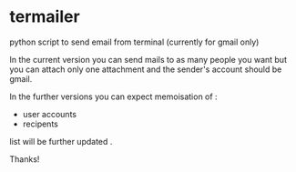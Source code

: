 termailer
=========

python script to send email from terminal (currently for gmail only)

In the current version you can send mails to as many people you want but you can attach only one attachment 
and the sender's account should be gmail.

In the further versions you can expect memoisation of :
* user accounts
* recipents

list will be further updated .

Thanks!
